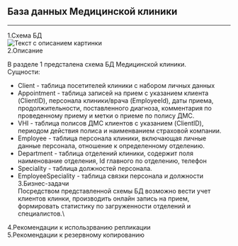  ## База данных Медицинской клиники

 ********
 1.Схема БД\
<image src="/images/схема.png" alt="Текст с описанием картинки">\
 2.Описание
 
 В разделе 1 предсталена схема БД Медицинской клиники.\
 Сущности:
 * Client - таблица посетителей клиники с набором личных данных
 * Appointment - таблица записей на прием с указанием клиента (ClientID), персонала клиники/врача (EmployeeId), даты приема, продолжительности, поставленного диагноза, комментария по проведенному приему и метки о приеме по полису ДМС.
 * VHI - таблица полисов ДМС клиентов с указанием (ClientID), периодом действия полиса и наименванием страховой компании.
 * Employee - таблица персонала клиники, включающая личные данные персонала, отношение к определенному отделению.
 * Department - таблица отделений клиники, содержит поля наименование отделения, Id главного по отделению, телефон
 * Speciality - таблица должностей персонала.
 * EmployeeSpeciality - таблица связки персонала и должности 
 3.Бизнес-задачи\
 Посредством представленной схемы БД возможно вести учет клиентов клинки, производить онлайн запись на прием, формировать статистику по загруженности отделений и специалистов.\
 
 4.Рекомендации к использрванию репликации\
 5.Рекомендации к резервному копированию
